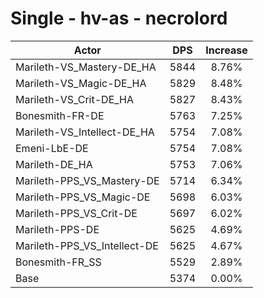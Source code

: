 # Single - hv-as - necrolord
| Actor | DPS | Increase |
|---|:---:|:---:|
|Marileth-VS_Mastery-DE_HA|5844|8.76%|
|Marileth-VS_Magic-DE_HA|5829|8.48%|
|Marileth-VS_Crit-DE_HA|5827|8.43%|
|Bonesmith-FR-DE|5763|7.25%|
|Marileth-VS_Intellect-DE_HA|5754|7.08%|
|Emeni-LbE-DE|5754|7.08%|
|Marileth-DE_HA|5753|7.06%|
|Marileth-PPS_VS_Mastery-DE|5714|6.34%|
|Marileth-PPS_VS_Magic-DE|5698|6.03%|
|Marileth-PPS_VS_Crit-DE|5697|6.02%|
|Marileth-PPS-DE|5625|4.69%|
|Marileth-PPS_VS_Intellect-DE|5625|4.67%|
|Bonesmith-FR_SS|5529|2.89%|
|Base|5374|0.00%|
